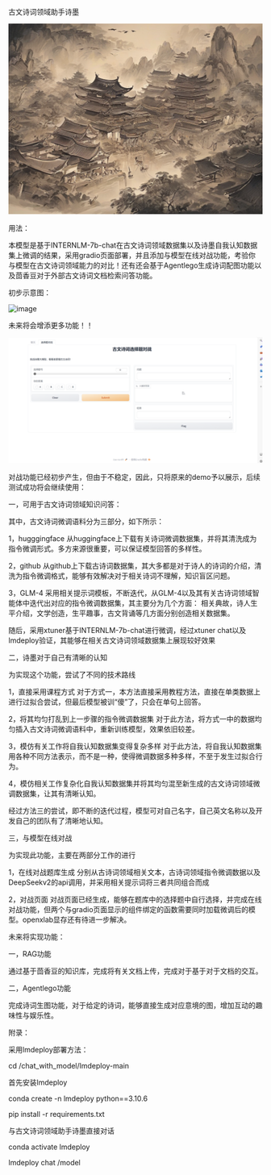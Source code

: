 古文诗词领域助手诗墨




![image](https://github.com/Micro647/Poetic-Calligraphy/blob/main/%E7%A4%BA%E6%84%8F.png)


用法：


本模型是基于INTERNLM-7b-chat在古文诗词领域数据集以及诗墨自我认知数据集上微调的结果，采用gradio页面部署，并且添加与模型在线对战功能，考验你与模型在古文诗词领域能力的对比！还有还会基于Agentlego生成诗词配图功能以及茴香豆对于外部古文诗词文档检索问答功能。


初步示意图：


![image](https://github.com/Micro647/Poetic-Calligraphy/blob/main/%E6%95%B4%E4%BD%93%E9%80%BB%E8%BE%91.jpg)

未来将会增添更多功能！！

![image](https://github.com/Micro647/Poetic-Calligraphy/blob/main/test/test.png)


对战功能已经初步产生，但由于不稳定，因此，只将原来的demo予以展示，后续测试成功将会继续使用：


一，可用于古文诗词领域知识问答：


其中，古文诗词微调语料分为三部分，如下所示：

1，hugggingface
   从huggingface上下载有关诗词微调数据集，并将其清洗成为指令微调形式。多方来源很重要，可以保证模型回答的多样性。


2，github
   从github上下载古诗词数据集，其大多都是对于诗人的诗词的介绍，清洗为指令微调格式，能够有效解决对于相关诗词不理解，知识盲区问题。

3，GLM-4
   采用相关提示词模板，不断迭代，从GLM-4以及其有关古诗词领域智能体中迭代出对应的指令微调数据集，其主要分为几个方面：
   相关典故，诗人生平介绍，文学创造，生平趣事，古文背诵等几方面分别创造相关数据集。

随后，采用xtuner基于INTERNLM-7b-chat进行微调，经过xtuner chat以及lmdeploy验证，其能够在相关古文诗词领域数据集上展现较好效果

二，诗墨对于自己有清晰的认知

为实现这个功能，尝试了不同的技术路线

1，直接采用课程方式
    对于方式一，本方法直接采用教程方法，直接在单类数据上进行过拟合尝试，但最后模型被训“傻”了，只会在单句上回答。
    
2，将其均匀打乱到上一步骤的指令微调数据集
    对于此方法，将方式一中的数据均匀插入古文诗词微调语料中，重新训练模型，效果依旧较差。

3，模仿有关工作将自我认知数据集变得复杂多样
    对于此方法，将自我认知数据集用各种不同方法表示，而不是一种，使得微调数据多种多样，不至于发生过拟合行为。

4，模仿相关工作复杂化自我认知数据集并将其均匀混至新生成的古文诗词领域微调数据集，让其有清晰认知。

经过方法三的尝试，即不断的迭代过程，模型可对自己名字，自己英文名称以及开发自己的团队有了清晰地认知。


三，与模型在线对战

为实现此功能，主要在两部分工作的进行

1，在线对战题库生成
   分别从古诗词领域相关文本，古诗词领域指令微调数据以及DeepSeekv2的api调用，并采用相关提示词将三者共同组合而成

2，对战页面
   对战页面已经生成，能够在题库中的选择题中自行选择，并完成在线对战功能，但两个与gradio页面显示的组件绑定的函数需要同时加载微调后的模型。openxlab显存还有待进一步解决。


未来将实现功能：

一，RAG功能
 
 通过基于茴香豆的知识库，完成将有关文档上传，完成对于基于对于文档的交互。

二，Agentlego功能
  
  完成诗词生图功能，对于给定的诗词，能够直接生成对应意境的图，增加互动的趣味性与娱乐性。



附录：

采用lmdeploy部署方法：

cd /chat_with_model/lmdeploy-main

首先安装lmdeploy

conda create -n lmdeploy python==3.10.6

pip install -r requirements.txt


与古文诗词领域助手诗墨直接对话

conda activate lmdeploy

lmdeploy chat /model





 
